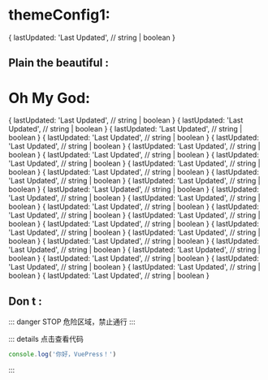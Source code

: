 # themeConfig1:
  {
    lastUpdated: 'Last Updated', // string | boolean
  }
## Plain the beautiful :

# Oh My God:
  {
    lastUpdated: 'Last Updated', // string | boolean
  }
    {
    lastUpdated: 'Last Updated', // string | boolean
  }
    {
    lastUpdated: 'Last Updated', // string | boolean
  }
    {
    lastUpdated: 'Last Updated', // string | boolean
  }
    {
    lastUpdated: 'Last Updated', // string | boolean
  }
    {
    lastUpdated: 'Last Updated', // string | boolean
  }
    {
    lastUpdated: 'Last Updated', // string | boolean
  }  {
    lastUpdated: 'Last Updated', // string | boolean
  }
    {
    lastUpdated: 'Last Updated', // string | boolean
  }
    {
    lastUpdated: 'Last Updated', // string | boolean
  }
    {
    lastUpdated: 'Last Updated', // string | boolean
  }
    {
    lastUpdated: 'Last Updated', // string | boolean
  }
    {
    lastUpdated: 'Last Updated', // string | boolean
  }
    {
    lastUpdated: 'Last Updated', // string | boolean
  }  {
    lastUpdated: 'Last Updated', // string | boolean
  }
    {
    lastUpdated: 'Last Updated', // string | boolean
  }
    {
    lastUpdated: 'Last Updated', // string | boolean
  }
    {
    lastUpdated: 'Last Updated', // string | boolean
  }
    {
    lastUpdated: 'Last Updated', // string | boolean
  }
    {
    lastUpdated: 'Last Updated', // string | boolean
  }
    {
    lastUpdated: 'Last Updated', // string | boolean
  }  {
    lastUpdated: 'Last Updated', // string | boolean
  }
    {
    lastUpdated: 'Last Updated', // string | boolean
  }
    {
    lastUpdated: 'Last Updated', // string | boolean
  }
    {
    lastUpdated: 'Last Updated', // string | boolean
  }
    {
    lastUpdated: 'Last Updated', // string | boolean
  }
    {
    lastUpdated: 'Last Updated', // string | boolean
  }
    {
    lastUpdated: 'Last Updated', // string | boolean
  }
## Don t :
::: danger STOP
危险区域，禁止通行
:::

::: details 点击查看代码
```js
console.log('你好，VuePress！')
```
:::
